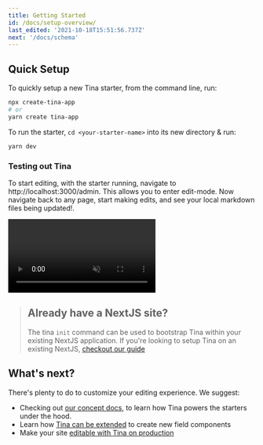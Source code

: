 ```yaml
---
title: Getting Started
id: /docs/setup-overview/
last_edited: '2021-10-18T15:51:56.737Z'
next: '/docs/schema'
---
```


## Quick Setup

To quickly setup a new Tina starter, from the command line, run:

```bash
npx create-tina-app
# or
yarn create tina-app
```

To run the starter, `cd <your-starter-name>` into its new directory & run:

```bash,copy
yarn dev
```

### Testing out Tina

To start editing, with the starter running, navigate to http://localhost:3000/admin. This allows you to enter edit-mode. Now navigate back to any page, start making edits, and see your local markdown files being updated!.

<video controls autoplay=true muted loop>
<source src="/gif/tina-init.mp4" type="video/mp4" />
Your browser does not support the video tag.
</video>

> ## Already have a NextJS site?
>
> The tina `init` command can be used to bootstrap Tina within your existing NextJS application.
> If you're looking to setup Tina on an existing NextJS, [checkout our guide](/guides/tina-cloud/add-tinacms-to-existing-site/overview/)

## What's next?

There's plenty to do to customize your editing experience. We suggest:

- Checking out [our concept docs](/docs/schema/), to learn how Tina powers the starters under the hood.
- Learn how [Tina can be extended](/docs/advanced/extending-tina/) to create new field components
- Make your site [editable with Tina on production](/docs/tina-cloud/)
